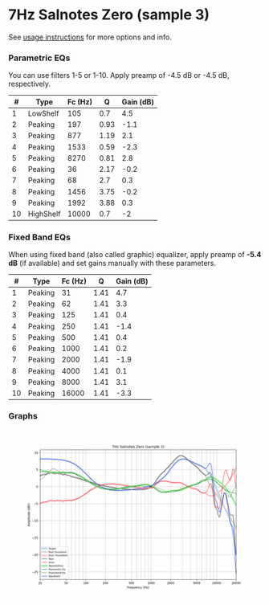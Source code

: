 # 7Hz Salnotes Zero (sample 3)
See [usage instructions](https://github.com/jaakkopasanen/AutoEq#usage) for more options and info.

### Parametric EQs
You can use filters 1-5 or 1-10. Apply preamp of -4.5 dB or -4.5 dB, respectively.

|   # | Type      |   Fc (Hz) |    Q |   Gain (dB) |
|-----|-----------|-----------|------|-------------|
|   1 | LowShelf  |       105 | 0.7  |         4.5 |
|   2 | Peaking   |       197 | 0.93 |        -1.1 |
|   3 | Peaking   |       877 | 1.19 |         2.1 |
|   4 | Peaking   |      1533 | 0.59 |        -2.3 |
|   5 | Peaking   |      8270 | 0.81 |         2.8 |
|   6 | Peaking   |        36 | 2.17 |        -0.2 |
|   7 | Peaking   |        68 | 2.7  |         0.3 |
|   8 | Peaking   |      1456 | 3.75 |        -0.2 |
|   9 | Peaking   |      1992 | 3.88 |         0.3 |
|  10 | HighShelf |     10000 | 0.7  |        -2   |

### Fixed Band EQs
When using fixed band (also called graphic) equalizer, apply preamp of **-5.4 dB** (if available) and set gains manually with these parameters.

|   # | Type    |   Fc (Hz) |    Q |   Gain (dB) |
|-----|---------|-----------|------|-------------|
|   1 | Peaking |        31 | 1.41 |         4.7 |
|   2 | Peaking |        62 | 1.41 |         3.3 |
|   3 | Peaking |       125 | 1.41 |         0.4 |
|   4 | Peaking |       250 | 1.41 |        -1.4 |
|   5 | Peaking |       500 | 1.41 |         0.4 |
|   6 | Peaking |      1000 | 1.41 |         0.2 |
|   7 | Peaking |      2000 | 1.41 |        -1.9 |
|   8 | Peaking |      4000 | 1.41 |         0.1 |
|   9 | Peaking |      8000 | 1.41 |         3.1 |
|  10 | Peaking |     16000 | 1.41 |        -3.3 |

### Graphs
![](./7Hz%20Salnotes%20Zero%20(sample%203).png)
